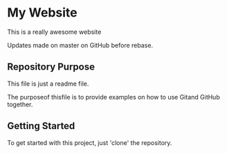 # My Website

This is a really awesome website

Updates made on master on GitHub before rebase.

## Repository Purpose

This file is just a readme file.


The purposeof thisfile is to provide examples
on how to use Gitand GitHub together.

## Getting Started

To get started with this project, just 'clone' the repository.
